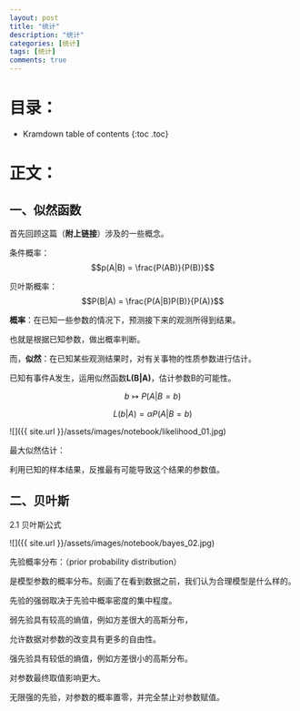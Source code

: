 ```yaml
---
layout: post
title: "统计"
description: "统计"
categories: [统计]
tags: [统计]
comments: true
---
```

# 目录：

* Kramdown table of contents
{:toc .toc}

# 正文：

## 一、似然函数

首先回顾这篇（**附上链接**）涉及的一些概念。

条件概率：$$p(A|B) = \frac{P(AB)}{P(B)}$$

贝叶斯概率：$$P(B|A) = \frac{P(A|B)P(B)}{P(A)}$$

**概率**：在已知一些参数的情况下，预测接下来的观测所得到结果。

也就是根据已知参数，做出概率判断。

而，**似然**：在已知某些观测结果时，对有关事物的性质参数进行估计。

已知有事件A发生，运用似然函数**L(B|A)**，估计参数B的可能性。

$$b \mapsto P(A|B=b)$$

$$L(b|A) = \alpha P(A|B=b)$$

![]({{ site.url }}/assets/images/notebook/likelihood_01.jpg)

最大似然估计：

利用已知的样本结果，反推最有可能导致这个结果的参数值。


## 二、贝叶斯

2.1 贝叶斯公式

![]({{ site.url }}/assets/images/notebook/bayes_02.jpg)



先验概率分布：（prior probability distribution）

是模型参数的概率分布。刻画了在看到数据之前，我们认为合理模型是什么样的。

先验的强弱取决于先验中概率密度的集中程度。

弱先验具有较高的熵值，例如方差很大的高斯分布，

允许数据对参数的改变具有更多的自由性。

强先验具有较低的熵值，例如方差很小的高斯分布。

对参数最终取值影响更大。

无限强的先验，对参数的概率置零，并完全禁止对参数赋值。









